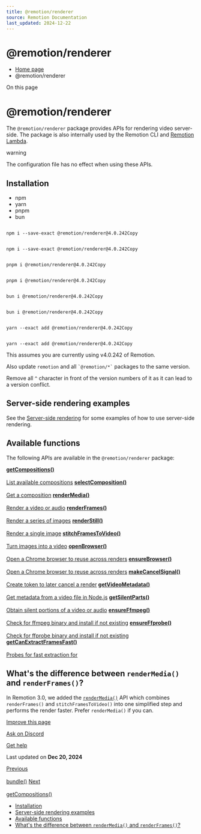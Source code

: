 ```yaml
---
title: @remotion/renderer
source: Remotion Documentation
last_updated: 2024-12-22
---
```


# @remotion/renderer

- [Home page](/)
- @remotion/renderer

On this page

# @remotion/renderer

The `@remotion/renderer` package provides APIs for rendering video server-side.
The package is also internally used by the Remotion CLI and [Remotion Lambda](/docs/lambda).

warning

The configuration file has no effect when using these APIs.

## Installation [​](\#installation "Direct link to Installation")

- npm
- yarn
- pnpm
- bun

```

npm i --save-exact @remotion/renderer@4.0.242Copy
```

```

npm i --save-exact @remotion/renderer@4.0.242Copy
```

```

pnpm i @remotion/renderer@4.0.242Copy
```

```

pnpm i @remotion/renderer@4.0.242Copy
```

```

bun i @remotion/renderer@4.0.242Copy
```

```

bun i @remotion/renderer@4.0.242Copy
```

```

yarn --exact add @remotion/renderer@4.0.242Copy
```

```

yarn --exact add @remotion/renderer@4.0.242Copy
```

This assumes you are currently using v4.0.242 of Remotion.

Also update `remotion` and all `` `@remotion/*` `` packages to the same version.

Remove all `^` character in front of the version numbers of it as it can lead to a version conflict.

## Server-side rendering examples [​](\#server-side-rendering-examples "Direct link to Server-side rendering examples")

See the [Server-side rendering](/docs/ssr) for some examples of how to use server-side rendering.

## Available functions [​](\#available-functions "Direct link to Available functions")

The following APIs are available in the `@remotion/renderer` package:

[**getCompositions()** \
\
List available compositions](/docs/renderer/get-compositions) [**selectComposition()** \
\
Get a composition](/docs/renderer/select-composition) [**renderMedia()** \
\
Render a video or audio](/docs/renderer/render-media) [**renderFrames()** \
\
Render a series of images](/docs/renderer/render-frames) [**renderStill()** \
\
Render a single image](/docs/renderer/render-still) [**stitchFramesToVideo()** \
\
Turn images into a video](/docs/renderer/stitch-frames-to-video) [**openBrowser()** \
\
Open a Chrome browser to reuse across renders](/docs/renderer/open-browser) [**ensureBrowser()** \
\
Open a Chrome browser to reuse across renders](/docs/renderer/ensure-browser) [**makeCancelSignal()** \
\
Create token to later cancel a render](/docs/renderer/make-cancel-signal) [**getVideoMetadata()** \
\
Get metadata from a video file in Node.js](/docs/renderer/get-video-metadata) [**getSilentParts()** \
\
Obtain silent portions of a video or audio](/docs/renderer/get-silent-parts) [**ensureFfmpeg()** \
\
Check for ffmpeg binary and install if not existing](/docs/renderer/ensure-ffmpeg) [**ensureFfprobe()** \
\
Check for ffprobe binary and install if not existing](/docs/renderer/ensure-ffprobe) [**getCanExtractFramesFast()** \
\
Probes for fast extraction for <OffthreadVideo>](/docs/renderer/get-can-extract-frames-fast)

## What's the difference between `renderMedia()` and `renderFrames()`? [​](\#whats-the-difference-between-rendermedia-and-renderframes "Direct link to whats-the-difference-between-rendermedia-and-renderframes")

In Remotion 3.0, we added the [`renderMedia()`](/docs/renderer/render-media) API which combines `renderFrames()` and `stitchFramesToVideo()` into one simplified step and performs the render faster. Prefer `renderMedia()` if you can.

[Improve this page](https://github.com/remotion-dev/remotion/edit/main/packages/docs/docs/renderer.mdx)

[Ask on Discord](https://remotion.dev/discord)

[Get help](/docs/get-help)

Last updated on **Dec 20, 2024**

[Previous\
\
bundle()](/docs/bundle) [Next\
\
getCompositions()](/docs/renderer/get-compositions)

- [Installation](#installation)
- [Server-side rendering examples](#server-side-rendering-examples)
- [Available functions](#available-functions)
- [What's the difference between `renderMedia()` and `renderFrames()`?](#whats-the-difference-between-rendermedia-and-renderframes)

